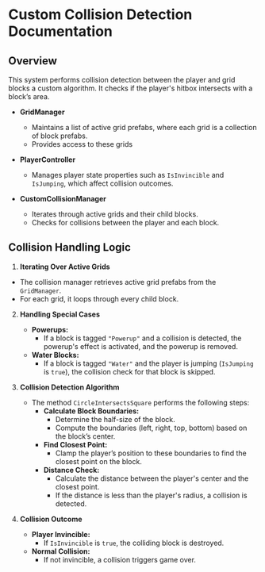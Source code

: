 # Custom Collision Detection Documentation
## Overview
This system performs collision detection between the player and grid blocks a custom algorithm. It checks if the player's hitbox intersects with a block’s area.

- **GridManager**  
  - Maintains a list of active grid prefabs, where each grid is a collection of block prefabs.
  - Provides access to these grids

- **PlayerController**  
  - Manages player state properties such as `IsInvincible` and `IsJumping`, which affect collision outcomes.

- **CustomCollisionManager**  
  - Iterates through active grids and their child blocks.
  - Checks for collisions between the player and each block.
 
 ## Collision Handling Logic

 1. **Iterating Over Active Grids**
   - The collision manager retrieves active grid prefabs from the `GridManager`.
   - For each grid, it loops through every child block.

2. **Handling Special Cases**
   - **Powerups:**  
     - If a block is tagged `"Powerup"` and a collision is detected, the powerup's effect is activated, and the powerup is removed.
   - **Water Blocks:**  
     - If a block is tagged `"Water"` and the player is jumping (`IsJumping` is `true`), the collision check for that block is skipped.

3. **Collision Detection Algorithm**
   - The method `CircleIntersectsSquare` performs the following steps:
     - **Calculate Block Boundaries:**  
       - Determine the half-size of the block.
       - Compute the boundaries (left, right, top, bottom) based on the block’s center.
     - **Find Closest Point:**  
       - Clamp the player’s position to these boundaries to find the closest point on the block.
     - **Distance Check:**  
       - Calculate the distance between the player's center and the closest point.
       - If the distance is less than the player's radius, a collision is detected.

4. **Collision Outcome**
   - **Player Invincible:**  
     - If `IsInvincible` is `true`, the colliding block is destroyed.
   - **Normal Collision:**  
     - If not invincible, a collision triggers game over.
